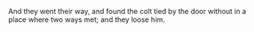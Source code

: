 And they went their way, and found the colt tied by the door without in a place where two ways met; and they loose him.
